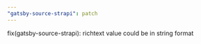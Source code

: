 ```yaml
---
"gatsby-source-strapi": patch
---
```


fix(gatsby-source-strapi): richtext value could be in string format
